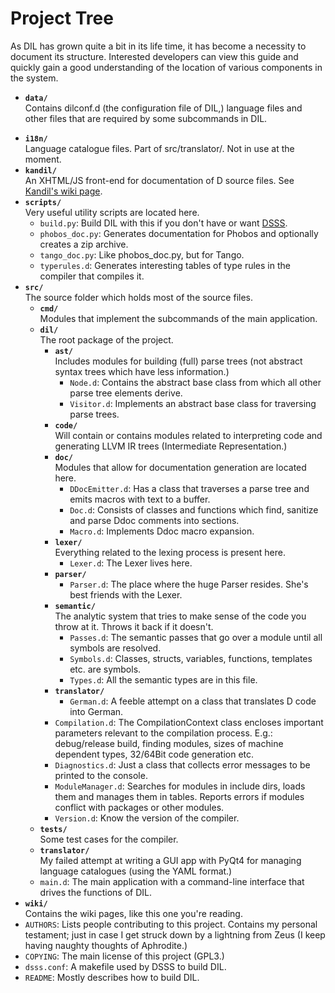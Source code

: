 # Project Tree #

As DIL has grown quite a bit in its life time, it has become a necessity to document its structure. Interested developers can view this guide and quickly gain a good understanding of the location of various components in the system.

  * **`data/`**<br>Contains dilconf.d (the configuration file of DIL,) language files and other files that are required by some subcommands in DIL.<br>
<ul><li><b><code>i18n/</code></b><br>Language catalogue files. Part of src/translator/. Not in use at the moment.<br>
</li><li><b><code>kandil/</code></b><br>An XHTML/JS front-end for documentation of D source files. See <a href='http://code.google.com/p/dil/wiki/Kandil'>Kandil's wiki page</a>.<br>
</li><li><b><code>scripts/</code></b><br>Very useful utility scripts are located here.<br>
<ul><li><code>build.py</code>: Build DIL with this if you don't have or want <a href='http://dsource.org/projects/dsss'>DSSS</a>.<br>
</li><li><code>phobos_doc.py</code>: Generates documentation for Phobos and optionally creates a zip archive.<br>
</li><li><code>tango_doc.py</code>: Like phobos_doc.py, but for Tango.<br>
</li><li><code>typerules.d</code>: Generates interesting tables of type rules in the compiler that compiles it.<br>
</li></ul></li><li><b><code>src/</code></b><br>The source folder which holds most of the source files.<br>
<ul><li><b><code>cmd/</code></b><br>Modules that implement the subcommands of the main application.<br>
</li><li><b><code>dil/</code></b><br>The root package of the project.<br>
<ul><li><b><code>ast/</code></b><br>Includes modules for building (full) parse trees (not abstract syntax trees which have less information.)<br>
<ul><li><code>Node.d</code>: Contains the abstract base class from which all other parse tree elements derive.<br>
</li><li><code>Visitor.d</code>: Implements an abstract base class for traversing parse trees.<br>
</li></ul></li><li><b><code>code/</code></b><br>Will contain or contains modules related to interpreting code and generating LLVM IR trees (Intermediate Representation.)<br>
</li><li><b><code>doc/</code></b><br>Modules that allow for documentation generation are located here.<br>
<ul><li><code>DDocEmitter.d</code>: Has a class that traverses a parse tree and emits macros with text to a buffer.<br>
</li><li><code>Doc.d</code>: Consists of classes and functions which find, sanitize and parse Ddoc comments into sections.<br>
</li><li><code>Macro.d</code>: Implements Ddoc macro expansion.<br>
</li></ul></li><li><b><code>lexer/</code></b><br>Everything related to the lexing process is present here.<br>
<ul><li><code>Lexer.d</code>: The Lexer lives here.<br>
</li></ul></li><li><b><code>parser/</code></b>
<ul><li><code>Parser.d</code>: The place where the huge Parser resides. She's best friends with the Lexer.<br>
</li></ul></li><li><b><code>semantic/</code></b><br>The analytic system that tries to make sense of the code you throw at it. Throws it back if it doesn't.<br>
<ul><li><code>Passes.d</code>: The semantic passes that go over a module until all symbols are resolved.<br>
</li><li><code>Symbols.d</code>: Classes, structs, variables, functions, templates etc. are symbols.<br>
</li><li><code>Types.d</code>: All the semantic types are in this file.<br>
</li></ul></li><li><b><code>translator/</code></b>
<ul><li><code>German.d</code>: A feeble attempt on a class that translates D code into German.<br>
</li></ul></li><li><code>Compilation.d</code>: The CompilationContext class encloses important parameters relevant to the compilation process. E.g.: debug/release build, finding modules, sizes of machine dependent types, 32/64Bit code generation etc.<br>
</li><li><code>Diagnostics.d</code>: Just a class that collects error messages to be printed to the console.<br>
</li><li><code>ModuleManager.d</code>: Searches for modules in include dirs, loads them and manages them in tables. Reports errors if modules conflict with packages or other modules.<br>
</li><li><code>Version.d</code>: Know the version of the compiler.<br>
</li></ul></li><li><b><code>tests/</code></b><br>Some test cases for the compiler.<br>
</li><li><b><code>translator/</code></b><br>My failed attempt at writing a GUI app with PyQt4 for managing language catalogues (using the YAML format.)<br>
</li><li><code>main.d</code>: The main application with a command-line interface that drives the functions of DIL.<br>
</li></ul></li><li><b><code>wiki/</code></b><br>Contains the wiki pages, like this one you're reading.<br>
</li><li><code>AUTHORS</code>: Lists people contributing to this project. Contains my personal testament; just in case I get struck down by a lightning from Zeus (I keep having naughty thoughts of Aphrodite.)<br>
</li><li><code>COPYING</code>: The main license of this project (GPL3.)<br>
</li><li><code>dsss.conf</code>: A makefile used by DSSS to build DIL.<br>
</li><li><code>README</code>: Mostly describes how to build DIL.
